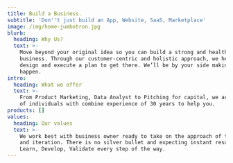```yaml
---
title: Build a Business.
subtitle: 'Don''t just build an App, Website, SaaS, Marketplace'
image: /img/home-jumbotron.jpg
blurb:
  heading: Why Us?
  text: >-
    Move beyond your original idea so you can build a strong and healthy
    business. Through our customer-centric and holistic approach, we help you
    design and execute a plan to get there. We’ll be by your side making it
    happen.
intro:
  heading: What we offer
  text: >-
    From Product Marketing, Data Analyst to Pitching for capital, we are a team
    of individuals with combine experience of 30 years to help you. 
products: []
values:
  heading: Our values
  text: >-
    We work best with business owner ready to take on the approach of testing
    and iteration. There is no silver bullet and expecting instant results.
    Learn, Develop, Validate every step of the way.
---
```


